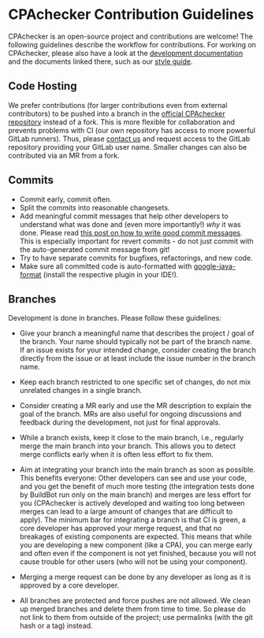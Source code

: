<!--
This file is part of CPAchecker,
a tool for configurable software verification:
https://cpachecker.sosy-lab.org

SPDX-FileCopyrightText: 2007-2024 Dirk Beyer <https://www.sosy-lab.org>

SPDX-License-Identifier: Apache-2.0
-->

CPAchecker Contribution Guidelines
==================================

CPAchecker is an open-source project and contributions are welcome!
The following guidelines describe the workflow for contributions.
For working on CPAchecker, please also have a look at the [development documentation](doc/Developing.md)
and the documents linked there, such as our [style guide](doc/StyleGuide.md).

Code Hosting
------------
We prefer contributions (for larger contributions even from external contributors)
to be pushed into a branch in the [official CPAchecker repository](https://gitlab.com/sosy-lab/software/cpachecker/)
instead of a fork.
This is more flexible for collaboration and prevents problems with CI
(our own repository has access to more powerful GitLab runners).
Thus, please [contact us](https://cpachecker.sosy-lab.org/contact.php)
and request access to the GitLab repository providing your GitLab user name.
Smaller changes can also be contributed via an MR from a fork.

Commits
-------
- Commit early, commit often.
- Split the commits into reasonable changesets.
- Add meaningful commit messages that help other developers
  to understand what was done and (even more importantly!) *why* it was done.
  Please read [this post on how to write good commit messages](https://cbea.ms/git-commit/).
  This is especially important for revert commits -
  do not just commit with the auto-generated commit message from git!
- Try to have separate commits for bugfixes, refactorings, and new code.
- Make sure all committed code is auto-formatted with [google-java-format](https://github.com/google/google-java-format/)
  (install the respective plugin in your IDE!).

Branches
--------
Development is done in branches. Please follow these guidelines:

- Give your branch a meaningful name that describes the project / goal of the branch.
  Your name should typically not be part of the branch name.
  If an issue exists for your intended change,
  consider creating the branch directly from the issue
  or at least include the issue number in the branch name.

- Keep each branch restricted to one specific set of changes,
  do not mix unrelated changes in a single branch.

- Consider creating a MR early and use the MR description
  to explain the goal of the branch.
  MRs are also useful for ongoing discussions and feedback
  during the development, not just for final approvals.

- While a branch exists, keep it close to the main branch,
  i.e., regularly merge the main branch into your branch.
  This allows you to detect merge conflicts early
  when it is often less effort to fix them.

- Aim at integrating your branch into the main branch as soon as possible.
  This benefits everyone: Other developers can see and use your code,
  and you get the benefit of much more testing
  (the integration tests done by BuildBot run only on the main branch)
  and merges are less effort for you
  (CPAchecker is actively developed and waiting too long between merges
  can lead to a large amount of changes that are difficult to apply).
  The minimum bar for integrating a branch is that CI is green,
  a core developer has approved your merge request, and
  that no breakages of existing components are expected.
  This means that while you are developing a new component (like a CPA),
  you can merge early and often even if the component is not yet finished,
  because you will not cause trouble for other users
  (who will not be using your component).

- Merging a merge request can be done by any developer
  as long as it is approved by a core developer.

- All branches are protected and force pushes are not allowed.
  We clean up merged branches and delete them from time to time.
  So please do not link to them from outside of the project;
  use permalinks (with the git hash or a tag) instead.

